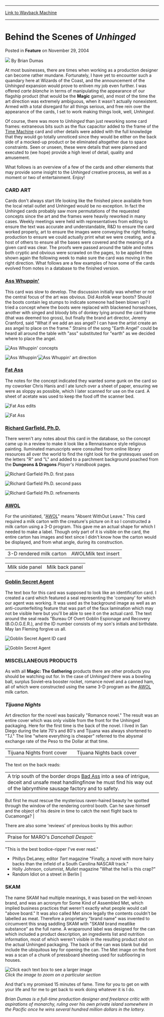 
---
[Link to Wayback Machine](https://web.archive.org/web/20170728211516/http://magic.wizards.com/en/articles/archive/feature/behind-scenes-unhinged-2004-11-29)

[_metadata_:wayback_url]:- "http://magic.wizards.com/en/articles/archive/feature/behind-scenes-unhinged-2004-11-29"
[_metadata_:wayback_raw_url]:- "https://web.archive.org/web/20170728211516id_/http://magic.wizards.com/en/articles/archive/feature/behind-scenes-unhinged-2004-11-29"
[_metadata_:wayback_capture_timestamp]:- "2017-07-28 21:15:16+00:00"
[_metadata_:publish_date]:- "2004-11-29"
[_metadata_:generator]:- "Drupal 7 (http://drupal.org)"
---


Behind the Scenes of *Unhinged*
===============================



 Posted in **Feature**
 on November 29, 2004 






![](https://media.magic.wizards.com/styles/auth_small/public/images/person/authorpic_BrianDumas.jpg)
By Brian Dumas












At most businesses, there are times when working as a production designer can become rather mundane. Fortunately, I have yet to encounter such a quandary here at Wizards of the Coast, and the announcement of the *Unhinged* expansion would prove to enliven my job even further. I was offered *carte blanche* in terms of manipulating the appearance of our flagship product (that would be the **Magic** game), and most of the time the art direction was extremely ambiguous, when it wasn't actually nonexistent. Armed with a total disregard for all things serious, and free rein over the appearance of the cards, I set to work making things look, well, *Unhinged*.


Of course, there was more to *Unhinged* than just reworking some card frames: extraneous bits such as the flux capacitor added to the frame of the [Time Machine](http://gatherer.wizards.com/Pages/Card/Details.aspx?name=Time+Machine) card and other details were added with the full knowledge that they would go totally unnoticed since they would be either on the back side of a mocked-up product or be eliminated altogether due to space constraints. Seen or unseen, these were details that were planned and executed to (we hope) provide a high level of detail, quality and amusement.


What follows is an overview of a few of the cards and other elements that may provide some insight to the *Unhinged* creative process, as well as a moment or two of entertainment. Enjoy!


### CARD ART


Cards don't always start life looking like the finished piece available from the local retail outlet and Unhinged would be no exception. In fact the Unhinged cards probably saw more permutations of the requested concepts since the art and the frames were heavily reworked in many cases. Weekly meetings were held with representatives from editing to ensure the text was accurate and understandable, R&D to ensure the card worked properly, art to ensure the images were conveying the right feeling, production to ensure we could actually print what we were creating, and a host of others to ensure all the bases were covered and the meaning of a given card was clear. The proofs were passed around the table and notes both cryptic and obvious were scrawled on the pages, to be applied then shown again the following week to make sure the card was moving in the right direction. What follows are a few examples of how some of the cards evolved from notes in a database to the finished version.


### [Ass Whuppin'](http://gatherer.wizards.com/Pages/Card/Details.aspx?name=Ass+Whuppin%27)


This card was slow to develop. The discussion initially was whether or not the central focus of the art was obvious. Did Assfolk wear boots? Should the boots contain leg stumps to indicate someone had been blown up? I tried a concept where the boots were replaced with blackened horseshoes, another with singed and bloody bits of donkey lying around the card frame (that was deemed too gross), but finally the brand art director, Jeremy Cranford, said "What if we add an ass angel? I can have the artist create an ass angel to place on the frame." Strains of the song "Earth Angel" could be heard all around the table with "ass" substituted for "earth" as we decided where to place the angel.


![Ass Whuppin' concepts](https://media.magic.wizards.com/image_legacy_migration/magic/images/mtgcom/fcpics/features/UNHBTS_AssWhoopin1.jpg)


![Ass Whuppin'](http://gatherer.wizards.com/Handlers/Image.ashx?type=card&name=Ass+Whuppin%27)![Ass Whuppin' art direction](https://media.magic.wizards.com/image_legacy_migration/magic/images/mtgcom/fcpics/features/UNHBTS_AssWhoopin2.jpg)
### [Fat Ass](http://gatherer.wizards.com/Pages/Card/Details.aspx?name=Fat+Ass)


The notes for the concept indicated they wanted some gunk on the card so my coworker Chris Hanis and I ate lunch over a sheet of paper, ensuring we were as sloppy as possible, which I later scanned for use on the card. A sheet of acetate was used to keep the food off the scanner bed.


![Fat Ass edits](https://media.magic.wizards.com/image_legacy_migration/magic/images/mtgcom/fcpics/features/UNHBTS_FatAss1.jpg)


![Fat Ass](http://gatherer.wizards.com/Handlers/Image.ashx?type=card&name=Fat+Ass)
### [Richard Garfield, Ph.D.](http://gatherer.wizards.com/Pages/Card/Details.aspx?name=Richard+Garfield%2C+Ph.D.)


There weren't any notes about this card in the database, so the concept came up in a review to make it look like a Rennaissance style religious painting. lluminated manuscripts were consulted from online library resources all over the world to find the right look for the grotesques used on the letters "R" and "L" and added to a parchment background poached from the **Dungeons & Dragons** *Player's Handbook* pages.


![Richard Garfield Ph.D. first pass](https://media.magic.wizards.com/image_legacy_migration/magic/images/mtgcom/fcpics/features/UNHBTS_RichardGarfield1.jpg)


![Richard Garfield Ph.D. second pass](https://media.magic.wizards.com/image_legacy_migration/magic/images/mtgcom/fcpics/features/UNHBTS_RichardGarfield2.jpg)


![Richard Garfield Ph.D. refinements](https://media.magic.wizards.com/image_legacy_migration/magic/images/mtgcom/fcpics/features/UNHBTS_RichardGarfield3.jpg)


### [AWOL](http://gatherer.wizards.com/Pages/Card/Details.aspx?name=AWOL)


For the uninitiated, "[AWOL](http://gatherer.wizards.com/Pages/Card/Details.aspx?name=AWOL)" means "Absent WithOut Leave." This card required a milk carton with the creature's picture on it so I constructed a milk carton using a 3-D program. This gave me an actual shape for which I needed to make a label. Though only part of it is visible on the card, the entire carton has images and text since I didn't know how the carton would be displayed, and from what angle, during its construction.




|  |  |
| --- | --- |
| 3-D rendered milk carton | AWOLMilk text insert |



|  |  |
| --- | --- |
| Milk side panel | Milk back panel |

### [Goblin Secret Agent](http://gatherer.wizards.com/Pages/Card/Details.aspx?name=Goblin+Secret+Agent)


The text box for this card was supposed to look like an identification card. I created a card which featured a seal representing the 'company' for which our agent was working. It was used as the background image as well as an anti-counterfeiting feature that was part of the faux lamination which may not be visible here but you'll be able to see it on the actual card. The text around the seal reads "Bureau Of Overt Goblin Espionage and Recovery (B.O.O.G.E.R.), and the ID number consists of my son's initials and birthdate. May Ian Fleming forgive us all.


![Goblin Secret Agent ID card](https://media.magic.wizards.com/image_legacy_migration/magic/images/mtgcom/fcpics/features/UNHBTS_GoblinSecretAgent1.jpg)


![Goblin Secret Agent](http://gatherer.wizards.com/Handlers/Image.ashx?type=card&name=Goblin+Secret+Agent)
### MISCELLANEOUS PRODUCTS


As with all **Magic: The Gathering** products there are other products you should be watching out for. In the case of *Unhinged* there was a bowling ball, surplus Soviet-era booster rocket, romance novel and a canned ham, all of which were constructed using the same 3-D program as the [AWOL](http://gatherer.wizards.com/Pages/Card/Details.aspx?name=AWOL) milk carton.


### *Tijuana Nights*


Art direction for the novel was basically "Romance novel." The result was an entire cover which was only visible from the front for the Unhinged packaging. Here for the first time is the back of the novel. I lived in San Diego during the late 70's and 80's and Tijuana was always shortened to "TJ." The line "where everything is cheaper" referred to the abysmal exchange rate of the Peso to the Dollar at that time.




|  |  |  |
| --- | --- | --- |
| Tijuana Nights front cover |  | Tijuana Nights back cover |

The text on the back reads:




|  |
| --- |
|  A trip south of the border drops [Bad Ass](http://gatherer.wizards.com/Pages/Card/Details.aspx?name=Bad+Ass) into a sea of intrigue, deceit and unsafe meat handlingfinow he must find his way out of the labrynthine sausage factory and to safety.
 But first he must rescue the mysterious raven-haired beauty he spotted through the window of the rendering control booth.
 Can he save himself and the object of his desire in time to catch the next flight back to Cucamonga? |

There are also some 'reviews' of previous books by this author:




|  |
| --- |
| Praise for MARO's *Dancehall Despot:*
"This is the best bodice-ripper I've ever read."
- Phillys DeLaney, editor *Tart* magazine
"Finally, a novel with more hairy backs than the infield of a South Carolina NASCAR track."
- Holly Johnson, columnist, *Mullet* magazine
"What the hell is this crap?"
- Random Idiot on a street in Berlin |

### SKAM


The name SKAM had multiple meanings, it was based on the well-known brand, and was an acronym for Some Kind of Assembled Met, which implied business practices that weren't exactly what people would call "above board." It was also called Met since legally the contents couldn't be labelled as meat. Therefore a proprietary "brand name" was invented to circumvent this snag saddling SKAM with "SKAM brand meatlike substance" as the full name. A wraparound label was designed for the can which included a product description, an ingredients list and nutrition information, most of which weren't visible in the resulting product shot on the actual Unhinged packaging. The back of the can was blank but did include the ubiquitous key for opening the can. The Met image on the front was a scan of a chunk of pressboard sheeting used for subflooring in houses.


![Click each text box to see a larger image](https://media.magic.wizards.com/image_legacy_migration/magic/images/mtgcom/fcpics/features/UNHBTS_SKAM.jpg)  
*Click the image to zoom on a particular section*


And that's my promised 15 minutes of fame. Time for you to get on with your life and for me to get back to work doing whatever it is I do.


*Brian Dumas is a full-time production designer and freelance critic with aspirations of monarchy, ruling over his own private island somewhere in the Pacific once he wins several hundred million dollars in the lottery.*







